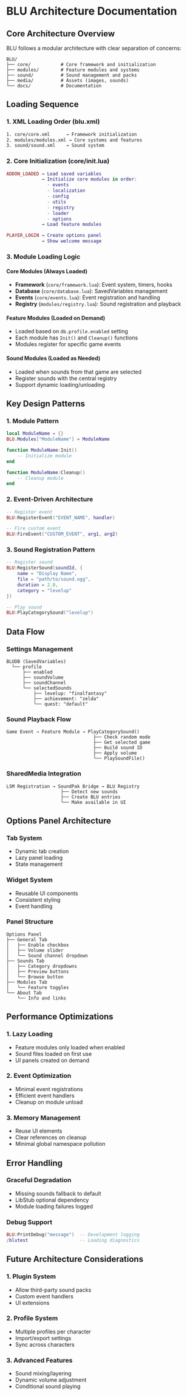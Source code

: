 # BLU Architecture Documentation

## Core Architecture Overview

BLU follows a modular architecture with clear separation of concerns:

```
BLU/
├── core/           # Core framework and initialization
├── modules/        # Feature modules and systems  
├── sound/          # Sound management and packs
├── media/          # Assets (images, sounds)
└── docs/           # Documentation
```

## Loading Sequence

### 1. XML Loading Order (blu.xml)
```xml
1. core/core.xml      → Framework initialization
2. modules/modules.xml → Core systems and features
3. sound/sound.xml    → Sound system
```

### 2. Core Initialization (core/init.lua)
```lua
ADDON_LOADED → Load saved variables
             → Initialize core modules in order:
               - events
               - localization
               - config  
               - utils
               - registry
               - loader
               - options
             → Load feature modules

PLAYER_LOGIN → Create options panel
             → Show welcome message
```

### 3. Module Loading Logic

#### Core Modules (Always Loaded)
- **Framework** (`core/framework.lua`): Event system, timers, hooks
- **Database** (`core/database.lua`): SavedVariables management
- **Events** (`core/events.lua`): Event registration and handling
- **Registry** (`modules/registry.lua`): Sound registration and playback

#### Feature Modules (Loaded on Demand)
- Loaded based on `db.profile.enabled` setting
- Each module has `Init()` and `Cleanup()` functions
- Modules register for specific game events

#### Sound Modules (Loaded as Needed)
- Loaded when sounds from that game are selected
- Register sounds with the central registry
- Support dynamic loading/unloading

## Key Design Patterns

### 1. Module Pattern
```lua
local ModuleName = {}
BLU.Modules["ModuleName"] = ModuleName

function ModuleName:Init()
    -- Initialize module
end

function ModuleName:Cleanup()
    -- Cleanup module
end
```

### 2. Event-Driven Architecture
```lua
-- Register event
BLU:RegisterEvent("EVENT_NAME", handler)

-- Fire custom event
BLU:FireEvent("CUSTOM_EVENT", arg1, arg2)
```

### 3. Sound Registration Pattern
```lua
-- Register sound
BLU:RegisterSound(soundId, {
    name = "Display Name",
    file = "path/to/sound.ogg",
    duration = 2.0,
    category = "levelup"
})

-- Play sound
BLU:PlayCategorySound("levelup")
```

## Data Flow

### Settings Management
```
BLUDB (SavedVariables)
  └── profile
      ├── enabled
      ├── soundVolume  
      ├── soundChannel
      └── selectedSounds
          ├── levelup: "finalfantasy"
          ├── achievement: "zelda"
          └── quest: "default"
```

### Sound Playback Flow
```
Game Event → Feature Module → PlayCategorySound()
                                ├── Check random mode
                                ├── Get selected game
                                ├── Build sound ID
                                ├── Apply volume
                                └── PlaySoundFile()
```

### SharedMedia Integration
```
LSM Registration → SoundPak Bridge → BLU Registry
                    ├── Detect new sounds
                    ├── Create BLU entries
                    └── Make available in UI
```

## Options Panel Architecture

### Tab System
- Dynamic tab creation
- Lazy panel loading
- State management

### Widget System  
- Reusable UI components
- Consistent styling
- Event handling

### Panel Structure
```
Options Panel
├── General Tab
│   ├── Enable checkbox
│   ├── Volume slider
│   └── Sound channel dropdown
├── Sounds Tab
│   ├── Category dropdowns
│   ├── Preview buttons
│   └── Browse button
├── Modules Tab
│   └── Feature toggles
└── About Tab
    └── Info and links
```

## Performance Optimizations

### 1. Lazy Loading
- Feature modules only loaded when enabled
- Sound files loaded on first use
- UI panels created on demand

### 2. Event Optimization
- Minimal event registrations
- Efficient event handlers
- Cleanup on module unload

### 3. Memory Management
- Reuse UI elements
- Clear references on cleanup
- Minimal global namespace pollution

## Error Handling

### Graceful Degradation
- Missing sounds fallback to default
- LibStub optional dependency
- Module loading failures logged

### Debug Support
```lua
BLU:PrintDebug("message")  -- Development logging
/blutest                   -- Loading diagnostics
```

## Future Architecture Considerations

### 1. Plugin System
- Allow third-party sound packs
- Custom event handlers
- UI extensions

### 2. Profile System
- Multiple profiles per character
- Import/export settings
- Sync across characters

### 3. Advanced Features
- Sound mixing/layering
- Dynamic volume adjustment
- Conditional sound playing